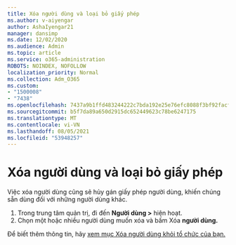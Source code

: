 ```yaml
---
title: Xóa người dùng và loại bỏ giấy phép
ms.author: v-aiyengar
author: AshaIyengar21
manager: dansimp
ms.date: 12/02/2020
ms.audience: Admin
ms.topic: article
ms.service: o365-administration
ROBOTS: NOINDEX, NOFOLLOW
localization_priority: Normal
ms.collection: Adm_O365
ms.custom:
- "1500008"
- "7438"
ms.openlocfilehash: 7437a9b1ffd483244222c7bda192e25e76efc8088f3bf92facfb27ee5bf0e503
ms.sourcegitcommit: b5f7da89a650d2915dc652449623c78be6247175
ms.translationtype: MT
ms.contentlocale: vi-VN
ms.lasthandoff: 08/05/2021
ms.locfileid: "53948257"
---
```

# <a name="delete-a-user-and-remove-licenses"></a>Xóa người dùng và loại bỏ giấy phép

Việc xóa người dùng cũng sẽ hủy gán giấy phép người dùng, khiến chúng sẵn dùng đối với những người dùng khác. 
1. Trong trung tâm quản trị, đi đến **Người dùng >** hiện hoạt.
1. Chọn một hoặc nhiều người dùng muốn xóa và bấm Xóa **người dùng.**

Để biết thêm thông tin, hãy [xem mục Xóa người dùng khỏi tổ chức của bạn.](https://docs.microsoft.com/microsoft-365/admin/add-users/delete-a-user) 